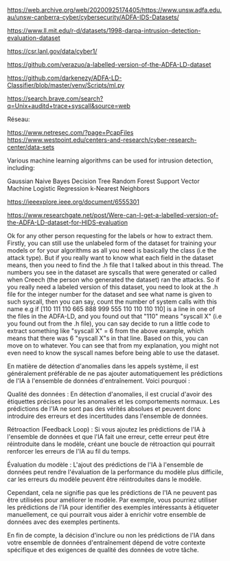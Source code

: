https://web.archive.org/web/20200925174405/https://www.unsw.adfa.edu.au/unsw-canberra-cyber/cybersecurity/ADFA-IDS-Datasets/




https://www.ll.mit.edu/r-d/datasets/1998-darpa-intrusion-detection-evaluation-dataset


https://csr.lanl.gov/data/cyber1/


https://github.com/verazuo/a-labelled-version-of-the-ADFA-LD-dataset






https://github.com/darkenezy/ADFA-LD-Classifier/blob/master/venv/Scripts/ml.py



https://search.brave.com/search?q=Unix+auditd+trace+syscall&source=web





Réseau:

https://www.netresec.com/?page=PcapFiles
https://www.westpoint.edu/centers-and-research/cyber-research-center/data-sets









Various machine learning algorithms can be used for intrusion detection, including:

Gaussian Naive Bayes
Decision Tree
Random Forest
Support Vector Machine
Logistic Regression
k-Nearest Neighbors


https://ieeexplore.ieee.org/document/6555301

https://www.researchgate.net/post/Were-can-I-get-a-labelled-version-of-the-ADFA-LD-dataset-for-HIDS-evaluation

Ok for any other person requesting for the labels or how to extract them. Firstly, you can still use the unlabeled form of the dataset for training your models or for your algorithms as all you need is basically the class (i.e the attack type). But if you really want to know what each field in the dataset means, then you need to find the .h file that I talked about in this thread. The numbers you see in the dataset are syscalls that were generated or called when Creech (the person who generated the dataset) ran the attacks.  So if you really need a labeled version of this dataset, you need to look at the .h file for the integer number for the dataset and see what name is given to such syscall, then you can say, count the number of system calls with this name e.g if [110 111 110 665 888 999 555 110 110 110 110] is a line in one of the files in the ADFA-LD, and you found out that "110" means "syscall X" (i.e you found out from the .h file), you can say decide to run a little code to extract something like "syscall X" = 6 from the above example, which means that there was 6 "syscall X"s in that line. Based on this, you can move on to whatever. You can see that from my explanation, you might not even need to know the syscall names before being able to use the dataset. 













En matière de détection d'anomalies dans les appels système, il est généralement préférable de ne pas ajouter automatiquement les prédictions de l'IA à l'ensemble de données d'entraînement. Voici pourquoi :

Qualité des données : En détection d'anomalies, il est crucial d'avoir des étiquettes précises pour les anomalies et les comportements normaux. Les prédictions de l'IA ne sont pas des vérités absolues et peuvent donc introduire des erreurs et des incertitudes dans l'ensemble de données.

Rétroaction (Feedback Loop) : Si vous ajoutez les prédictions de l'IA à l'ensemble de données et que l'IA fait une erreur, cette erreur peut être réintroduite dans le modèle, créant une boucle de rétroaction qui pourrait renforcer les erreurs de l'IA au fil du temps.

Évaluation du modèle : L'ajout des prédictions de l'IA à l'ensemble de données peut rendre l'évaluation de la performance du modèle plus difficile, car les erreurs du modèle peuvent être réintroduites dans le modèle.

Cependant, cela ne signifie pas que les prédictions de l'IA ne peuvent pas être utilisées pour améliorer le modèle. Par exemple, vous pourriez utiliser les prédictions de l'IA pour identifier des exemples intéressants à étiqueter manuellement, ce qui pourrait vous aider à enrichir votre ensemble de données avec des exemples pertinents.

En fin de compte, la décision d'inclure ou non les prédictions de l'IA dans votre ensemble de données d'entraînement dépend de votre contexte spécifique et des exigences de qualité des données de votre tâche.



